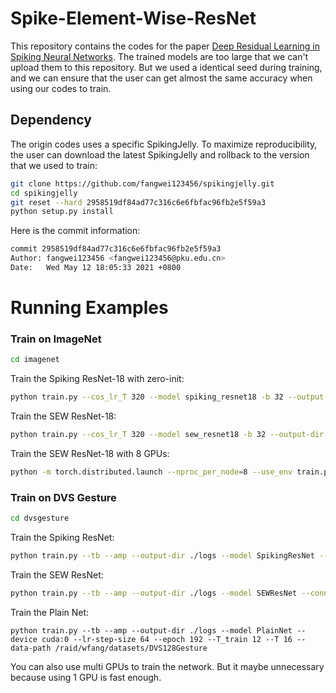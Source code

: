 # Spike-Element-Wise-ResNet

This repository contains the codes for the paper [Deep Residual Learning in Spiking Neural Networks](https://arxiv.org/abs/2102.04159). The trained models are too large that we can't upload them to this repository. But we used a identical seed during training, and we can ensure that the user can get almost the same accuracy when using our codes to train.

## Dependency

The origin codes uses a specific SpikingJelly. To maximize reproducibility, the user can download the latest SpikingJelly and rollback to the version that we used to train:

```bash
git clone https://github.com/fangwei123456/spikingjelly.git
cd spikingjelly
git reset --hard 2958519df84ad77c316c6e6fbfac96fb2e5f59a3
python setup.py install
```

Here is the commit information:

```bash
commit 2958519df84ad77c316c6e6fbfac96fb2e5f59a3
Author: fangwei123456 <fangwei123456@pku.edu.cn>
Date:   Wed May 12 18:05:33 2021 +0800
```

# Running Examples

### Train on ImageNet

```bash
cd imagenet
```

Train the Spiking ResNet-18 with zero-init:

```bash
python train.py --cos_lr_T 320 --model spiking_resnet18 -b 32 --output-dir ./logs --tb --print-freq 4096 --amp --cache-dataset --T 4 --lr 0.1 --epoch 320 --data-path /raid/wfang/imagenet --device cuda:0 --zero_init_residual
```

Train the SEW ResNet-18:

```bash
python train.py --cos_lr_T 320 --model sew_resnet18 -b 32 --output-dir ./logs --tb --print-freq 4096 --amp --cache-dataset --connect_f ADD --T 4 --lr 0.1 --epoch 320 --data-path /raid/wfang/imagenet --device cuda:0
```

Train the SEW ResNet-18 with 8 GPUs:

```bash
python -m torch.distributed.launch --nproc_per_node=8 --use_env train.py --cos_lr_T 320 --model sew_resnet18 -b 32 --output-dir ./logs --tb --print-freq 4096 --amp --cache-dataset --connect_f ADD --T 4 --lr 0.1 --epoch 320 --data-path /raid/wfang/imagenet
```

### Train on DVS Gesture

```bash
cd dvsgesture
```

Train the Spiking ResNet:

```bash
python train.py --tb --amp --output-dir ./logs --model SpikingResNet --device cuda:0 --lr-step-size 64 --epoch 192 --T_train 12 --T 16 --data-path /raid/wfang/datasets/DVS128Gesture
```

Train the SEW ResNet:

```bash
python train.py --tb --amp --output-dir ./logs --model SEWResNet --connect_f ADD --device cuda:0 --lr-step-size 64 --epoch 192 --T_train 12 --T 16 --data-path /raid/wfang/datasets/DVS128Gesture
```

Train the Plain Net:

```
python train.py --tb --amp --output-dir ./logs --model PlainNet --device cuda:0 --lr-step-size 64 --epoch 192 --T_train 12 --T 16 --data-path /raid/wfang/datasets/DVS128Gesture
```

You can also use multi GPUs to train the network. But it maybe unnecessary because using 1 GPU is fast enough.
